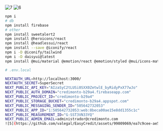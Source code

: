 
![7](https://github.com/valegal/EasyCredit/assets/99009069/8a4f36c3-541d-4015-825a-2294bcdd41e6)
![6](https://github.com/valegal/EasyCredit/assets/99009069/2b6ce87b-cff9-4588-b598-13ce2c391fc1)

```bash
npm i
# db
npm install firebase
# other
npm install sweetalert2
npm install @heroicons/react
npm install @headlessui/react
npm install --save @iconify/react
npm i -D @iconify/tailwind
npm i -D daisyui@latest
npm install @mui/material @emotion/react @emotion/styled @mui/icons-material

# .env.local

NEXTAUTH_URL=http://localhost:3000/
NEXTAUTH_SECRET=SuperSecret
NEXT_PUBLIC_API_KEY="AIzaSyC2tLUSi0SXX0ZetwlE_byRidyPxX77wJo"
NEXT_PUBLIC_AUTH_DOMAIN="credimonto-b29a4.firebaseapp.com"
NEXT_PUBLIC_PROJECT_ID="credimonto-b29a4"
NEXT_PUBLIC_STORAGE_BUCKET="credimonto-b29a4.appspot.com"
NEXT_PUBLIC_MESSAGING_SENDER_ID="505642732053"
NEXT_PUBLIC_APP_ID="1:505642732053:web:8beca00ae15e8dd1355c1c"
NEXT_PUBLIC_MEASUREMENT_ID="G-SST3VN33YQ"
NEXT_PUBLIC_ADMIN_EMAIL=administrador@credimonto.com
![5](https://github.com/valegal/EasyCredit/assets/99009069/ea7c9cee-ae5f-42ef-8336-867b6f16eec9)



